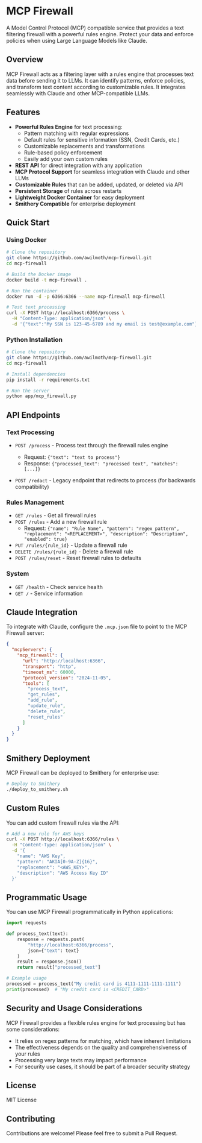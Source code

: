 # MCP Firewall

A Model Control Protocol (MCP) compatible service that provides a text filtering firewall with a powerful rules engine. Protect your data and enforce policies when using Large Language Models like Claude.

## Overview

MCP Firewall acts as a filtering layer with a rules engine that processes text data before sending it to LLMs. It can identify patterns, enforce policies, and transform text content according to customizable rules. It integrates seamlessly with Claude and other MCP-compatible LLMs.

## Features

- **Powerful Rules Engine** for text processing:
  - Pattern matching with regular expressions
  - Default rules for sensitive information (SSN, Credit Cards, etc.)
  - Customizable replacements and transformations
  - Rule-based policy enforcement
  - Easily add your own custom rules
- **REST API** for direct integration with any application
- **MCP Protocol Support** for seamless integration with Claude and other LLMs
- **Customizable Rules** that can be added, updated, or deleted via API
- **Persistent Storage** of rules across restarts
- **Lightweight Docker Container** for easy deployment
- **Smithery Compatible** for enterprise deployment

## Quick Start

### Using Docker

```bash
# Clone the repository
git clone https://github.com/awilmoth/mcp-firewall.git
cd mcp-firewall

# Build the Docker image
docker build -t mcp-firewall .

# Run the container
docker run -d -p 6366:6366 --name mcp-firewall mcp-firewall

# Test text processing
curl -X POST http://localhost:6366/process \
  -H "Content-Type: application/json" \
  -d '{"text":"My SSN is 123-45-6789 and my email is test@example.com"}'
```

### Python Installation

```bash
# Clone the repository
git clone https://github.com/awilmoth/mcp-firewall.git
cd mcp-firewall

# Install dependencies
pip install -r requirements.txt

# Run the server
python app/mcp_firewall.py
```

## API Endpoints

### Text Processing

- `POST /process` - Process text through the firewall rules engine
  - Request: `{"text": "text to process"}`
  - Response: `{"processed_text": "processed text", "matches": [...]}`

- `POST /redact` - Legacy endpoint that redirects to process (for backwards compatibility)

### Rules Management

- `GET /rules` - Get all firewall rules
- `POST /rules` - Add a new firewall rule
  - Request: `{"name": "Rule Name", "pattern": "regex pattern", "replacement": "<REPLACEMENT>", "description": "Description", "enabled": true}`
- `PUT /rules/{rule_id}` - Update a firewall rule
- `DELETE /rules/{rule_id}` - Delete a firewall rule
- `POST /rules/reset` - Reset firewall rules to defaults

### System

- `GET /health` - Check service health
- `GET /` - Service information

## Claude Integration

To integrate with Claude, configure the `.mcp.json` file to point to the MCP Firewall server:

```json
{
  "mcpServers": {
    "mcp_firewall": {
      "url": "http://localhost:6366",
      "transport": "http",
      "timeout_ms": 60000,
      "protocol_version": "2024-11-05",
      "tools": [
        "process_text",
        "get_rules",
        "add_rule",
        "update_rule",
        "delete_rule",
        "reset_rules"
      ]
    }
  }
}
```

## Smithery Deployment

MCP Firewall can be deployed to Smithery for enterprise use:

```bash
# Deploy to Smithery
./deploy_to_smithery.sh
```

## Custom Rules

You can add custom firewall rules via the API:

```bash
# Add a new rule for AWS keys
curl -X POST http://localhost:6366/rules \
  -H "Content-Type: application/json" \
  -d '{
    "name": "AWS Key",
    "pattern": "AKIA[0-9A-Z]{16}",
    "replacement": "<AWS_KEY>",
    "description": "AWS Access Key ID"
  }'
```

## Programmatic Usage

You can use MCP Firewall programmatically in Python applications:

```python
import requests

def process_text(text):
    response = requests.post(
        "http://localhost:6366/process",
        json={"text": text}
    )
    result = response.json()
    return result["processed_text"]

# Example usage
processed = process_text("My credit card is 4111-1111-1111-1111")
print(processed)  # "My credit card is <CREDIT_CARD>"
```

## Security and Usage Considerations

MCP Firewall provides a flexible rules engine for text processing but has some considerations:

- It relies on regex patterns for matching, which have inherent limitations
- The effectiveness depends on the quality and comprehensiveness of your rules
- Processing very large texts may impact performance
- For security use cases, it should be part of a broader security strategy

## License

MIT License

## Contributing

Contributions are welcome! Please feel free to submit a Pull Request.